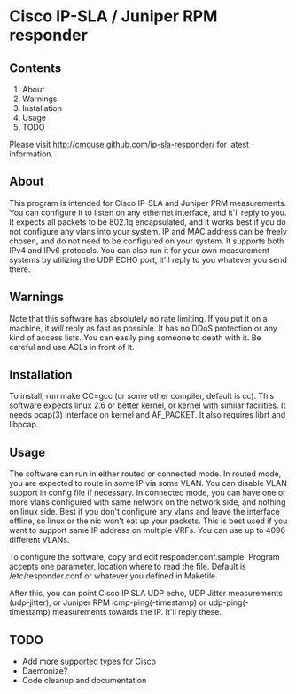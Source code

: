 Cisco IP-SLA / Juniper RPM responder
====================================

Contents
--------

1. About
2. Warnings
3. Installation
4. Usage
5. TODO

Please visit http://cmouse.github.com/ip-sla-responder/ for latest information. 

About
-----

This program is intended for Cisco IP-SLA and Juniper PRM measurements. You can configure it to listen on any ethernet interface, and it'll reply to you. It expects all packets to be 802.1q encapsulated, and it works best if you do not configure any vlans into your system. IP and MAC address can be freely chosen, and do not need to be configured on your system. It supports both IPv4 and IPv6 protocols. You can also run it for your own measurement systems by utilizing the UDP ECHO port, it'll reply to you whatever you send there.

Warnings
--------
Note that this software has absolutely no rate limiting. If you put it on a machine, it *will* reply as fast as possible. It has no DDoS protection or any kind of access lists. You can easily ping someone to death with it. Be careful and use ACLs in front of it. 

Installation
------------

To install, run make CC=gcc (or some other compiler, default is cc). This software expects linux 2.6 or better kernel, or kernel with similar facilities. It needs pcap(3) interface on kernel and AF_PACKET. It also requires librt and libpcap. 

Usage
-----

The software can run in either routed or connected mode. In routed mode, you are expected to route in some IP via some VLAN. You can disable VLAN support in config file if necessary. In connected mode, you can have one or more vlans configured with same network on the network side, and nothing on linux side. Best if you don't configure any vlans and leave the interface offline, so linux or the nic won't eat up your packets. This is best used if you want to support same IP address on multiple VRFs. You can use up to 4096 different VLANs. 

To configure the software, copy and edit responder.conf.sample. Program accepts
one parameter, location where to read the file. Default is /etc/responder.conf
or whatever you defined in Makefile.

After this, you can point Cisco IP SLA UDP echo, UDP Jitter measurements (udp-jitter), or Juniper RPM icmp-ping(-timestamp) or udp-ping(-timestamp) measurements towards the IP. It'll reply these.

TODO
----

 * Add more supported types for Cisco
 * Daemonize?
 * Code cleanup and documentation
